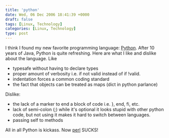 ```yaml
---
title: 'python'
date: Wed, 06 Dec 2006 18:41:39 +0000
draft: false
tags: [Linux, Technology]
categories: [Linux, Technology]
type: post
---
```


I think I found my new favorite programming language: [Python](http://www.python.org/). After 10 years of Java, Python is quite refreshing. Here are what I like and dislike about the language. Like

*   typesafe without having to declare types
*   proper amount of verbosity i.e. if not valid instead of if !valid.
*   indentation forces a common coding standard
*   the fact that objects can be treated as maps (dict in python parlance)

Dislike:

*   the lack of a marker to end a block of code i.e. }, end, fi, etc.
*   lack of semi-colon (;) while it's optional it looks stupid with other python code, but not using it makes it hard to switch between languages.
*   passing self to methods

All in all Python is kickass. Now [perl](http://www.perl.org/) SUCKS!